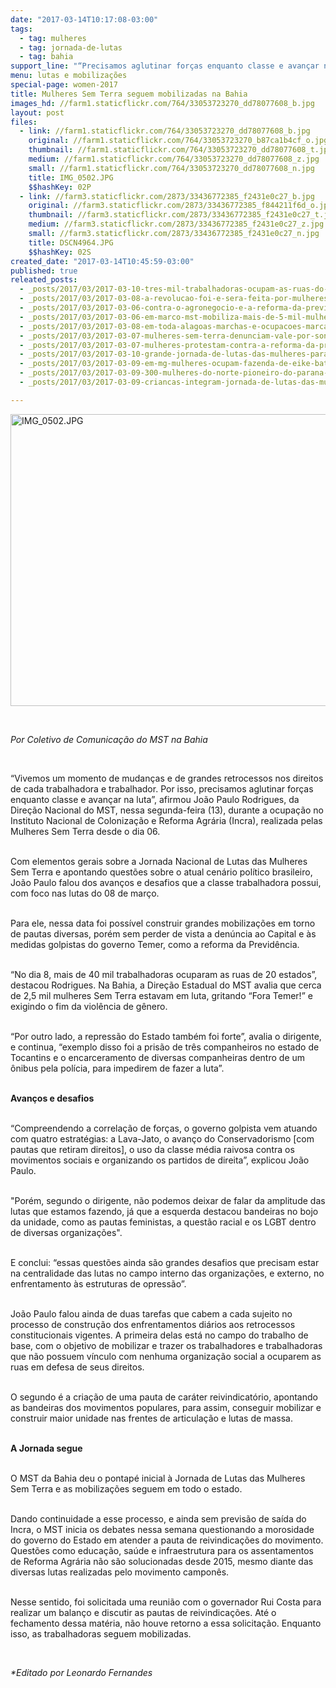 ```yaml
---
date: "2017-03-14T10:17:08-03:00"
tags:
  - tag: mulheres
  - tag: jornada-de-lutas
  - tag: bahia
support_line: "“Precisamos aglutinar forças enquanto classe e avançar na luta”, afirma dirigente nacional do MST"
menu: lutas e mobilizações
special-page: women-2017
title: Mulheres Sem Terra seguem mobilizadas na Bahia
images_hd: //farm1.staticflickr.com/764/33053723270_dd78077608_b.jpg
layout: post
files:
  - link: //farm1.staticflickr.com/764/33053723270_dd78077608_b.jpg
    original: //farm1.staticflickr.com/764/33053723270_b87ca1b4cf_o.jpg
    thumbnail: //farm1.staticflickr.com/764/33053723270_dd78077608_t.jpg
    medium: //farm1.staticflickr.com/764/33053723270_dd78077608_z.jpg
    small: //farm1.staticflickr.com/764/33053723270_dd78077608_n.jpg
    title: IMG_0502.JPG
    $$hashKey: 02P
  - link: //farm3.staticflickr.com/2873/33436772385_f2431e0c27_b.jpg
    original: //farm3.staticflickr.com/2873/33436772385_f844211f6d_o.jpg
    thumbnail: //farm3.staticflickr.com/2873/33436772385_f2431e0c27_t.jpg
    medium: //farm3.staticflickr.com/2873/33436772385_f2431e0c27_z.jpg
    small: //farm3.staticflickr.com/2873/33436772385_f2431e0c27_n.jpg
    title: DSCN4964.JPG
    $$hashKey: 02S
created_date: "2017-03-14T10:45:59-03:00"
published: true
releated_posts:
  - _posts/2017/03/2017-03-10-tres-mil-trabalhadoras-ocupam-as-ruas-do-comercio-em-salvador-no-8-de-marco.md
  - _posts/2017/03/2017-03-08-a-revolucao-foi-e-sera-feita-por-mulheres.md
  - _posts/2017/03/2017-03-06-contra-o-agronegocio-e-a-reforma-da-previdencia-mulheres-ocupam-usina-e-incra-na-ba.md
  - _posts/2017/03/2017-03-06-em-marco-mst-mobiliza-mais-de-5-mil-mulheres-no-interior-e-na-capital-baiana.md
  - _posts/2017/03/2017-03-08-em-toda-alagoas-marchas-e-ocupacoes-marcam-o-dia-de-luta-das-mulheres.md
  - _posts/2017/03/2017-03-07-mulheres-sem-terra-denunciam-vale-por-sonegar-contribuicao-ao-inss.md
  - _posts/2017/03/2017-03-07-mulheres-protestam-contra-a-reforma-da-previdencia-no-aeroporto-de-porto-alegre.md
  - _posts/2017/03/2017-03-10-grande-jornada-de-lutas-das-mulheres-paraibanas.md
  - _posts/2017/03/2017-03-09-em-mg-mulheres-ocupam-fazenda-de-eike-batista.md
  - _posts/2017/03/2017-03-09-300-mulheres-do-norte-pioneiro-do-parana-protestam-contra-o-governo-golpista.md
  - _posts/2017/03/2017-03-09-criancas-integram-jornada-de-lutas-das-mulheres-no-mato-grosso.md

---
```

<p><img alt="IMG_0502.JPG" height="467" src="//farm1.staticflickr.com/764/33053723270_dd78077608_b.jpg" width="700" /></p>

<p>&nbsp;</p>

<p><i>Por Coletivo de Comunica&ccedil;&atilde;o do MST na Bahia</i></p>

<p>&nbsp;</p>

<p>&ldquo;Vivemos um momento de mudan&ccedil;as e de grandes retrocessos nos direitos de cada trabalhadora e trabalhador. Por isso, precisamos aglutinar for&ccedil;as enquanto classe e avan&ccedil;ar na luta&rdquo;, afirmou Jo&atilde;o Paulo Rodrigues, da Dire&ccedil;&atilde;o Nacional do MST, nessa segunda-feira (13), durante a ocupa&ccedil;&atilde;o no Instituto Nacional de Coloniza&ccedil;&atilde;o e Reforma Agr&aacute;ria (Incra), realizada pelas Mulheres Sem Terra desde o dia 06.</p>

<p><br />
Com elementos gerais sobre a Jornada Nacional de Lutas das Mulheres Sem Terra e apontando quest&otilde;es sobre o atual cen&aacute;rio pol&iacute;tico brasileiro, Jo&atilde;o Paulo falou dos avan&ccedil;os e desafios que a classe trabalhadora possui, com foco nas lutas do 08 de mar&ccedil;o.</p>

<p><br />
Para ele, nessa data&nbsp;foi poss&iacute;vel construir grandes mobiliza&ccedil;&otilde;es em torno de pautas diversas, por&eacute;m sem perder de vista a den&uacute;ncia ao Capital e &agrave;s medidas golpistas do governo Temer, como a reforma da Previd&ecirc;ncia.</p>

<p><br />
&ldquo;No dia 8, mais de 40 mil trabalhadoras ocuparam as ruas de 20 estados&rdquo;, destacou Rodrigues. Na Bahia, a Dire&ccedil;&atilde;o Estadual do MST avalia que cerca de 2,5 mil mulheres Sem Terra estavam em luta, gritando &ldquo;Fora Temer!&rdquo; e exigindo o fim da viol&ecirc;ncia de g&ecirc;nero.</p>

<p><br />
&ldquo;Por outro lado, a repress&atilde;o do Estado tamb&eacute;m foi forte&rdquo;, avalia o dirigente, e continua, &ldquo;exemplo disso foi a pris&atilde;o de tr&ecirc;s companheiros no estado de Tocantins e o encarceramento de diversas companheiras dentro de um &ocirc;nibus pela pol&iacute;cia, para impedirem de fazer a luta&rdquo;.</p>

<p><br />
<b>Avan&ccedil;os e desafios</b></p>

<p><br />
&ldquo;Compreendendo a correla&ccedil;&atilde;o de for&ccedil;as, o governo golpista vem atuando com quatro estrat&eacute;gias: a Lava-Jato, o avan&ccedil;o do Conservadorismo [com pautas que retiram direitos], o uso da classe m&eacute;dia raivosa contra os movimentos sociais e organizando os partidos de direita&rdquo;, explicou Jo&atilde;o Paulo.</p>

<p><br />
&quot;Por&eacute;m, segundo o dirigente,&nbsp;n&atilde;o podemos deixar de falar da amplitude das lutas que estamos fazendo, j&aacute; que a esquerda destacou bandeiras no bojo da unidade, como as pautas feministas, a quest&atilde;o racial e os LGBT dentro de diversas organiza&ccedil;&otilde;es&quot;.</p>

<p><br />
E conclui: &ldquo;essas quest&otilde;es ainda s&atilde;o grandes desafios que precisam estar na centralidade das lutas no campo interno das organiza&ccedil;&otilde;es, e externo, no enfrentamento &agrave;s estruturas de opress&atilde;o&rdquo;.</p>

<p><br />
Jo&atilde;o Paulo falou ainda de duas tarefas que cabem a cada sujeito no processo de constru&ccedil;&atilde;o dos enfrentamentos di&aacute;rios aos retrocessos constitucionais vigentes. A primeira delas&nbsp;est&aacute; no campo do trabalho de base, com o objetivo de mobilizar e trazer os trabalhadores e trabalhadoras que n&atilde;o possuem v&iacute;nculo com&nbsp;nenhuma organiza&ccedil;&atilde;o social a&nbsp;ocuparem as ruas em defesa de seus direitos.</p>

<p><br />
O segundo &eacute; a cria&ccedil;&atilde;o de uma pauta de car&aacute;ter reivindicat&oacute;rio, apontando as bandeiras dos movimentos populares, para assim, conseguir mobilizar e construir maior unidade nas frentes de articula&ccedil;&atilde;o e lutas de massa.</p>

<p><br />
<b>A Jornada segue</b></p>

<p><br />
O MST da Bahia deu o pontap&eacute; inicial &agrave;&nbsp;Jornada de Lutas das Mulheres Sem Terra e as mobiliza&ccedil;&otilde;es seguem em todo o estado.</p>

<p><br />
Dando continuidade a esse processo, e ainda&nbsp;sem previs&atilde;o de sa&iacute;da do Incra, o MST inicia os debates nessa semana&nbsp;questionando a morosidade do governo do Estado em atender a pauta de reivindica&ccedil;&otilde;es do movimento. Quest&otilde;es como educa&ccedil;&atilde;o, sa&uacute;de e infraestrutura para os assentamentos de Reforma Agr&aacute;ria n&atilde;o s&atilde;o solucionadas&nbsp;desde 2015, mesmo diante das diversas lutas realizadas pelo movimento campon&ecirc;s.</p>

<p><br />
Nesse sentido, foi solicitada uma reuni&atilde;o com o governador Rui Costa para realizar um balan&ccedil;o e discutir as pautas de reivindica&ccedil;&otilde;es. At&eacute; o fechamento dessa mat&eacute;ria, n&atilde;o houve retorno a essa solicita&ccedil;&atilde;o. Enquanto isso, as trabalhadoras seguem mobilizadas.</p>

<p>&nbsp;</p>

<p><em>*Editado por Leonardo Fernandes</em></p>
